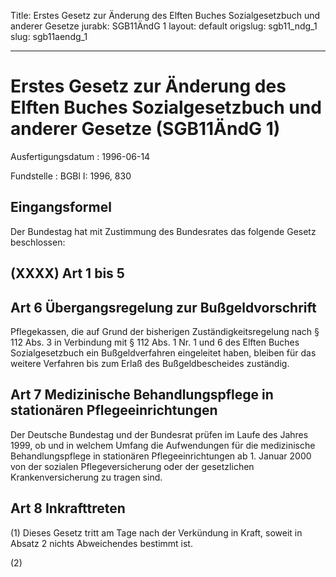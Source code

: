 Title: Erstes Gesetz zur Änderung des Elften Buches Sozialgesetzbuch und anderer Gesetze
jurabk: SGB11ÄndG 1
layout: default
origslug: sgb11_ndg_1
slug: sgb11aendg_1

---

# Erstes Gesetz zur Änderung des Elften Buches Sozialgesetzbuch und anderer Gesetze (SGB11ÄndG 1)

Ausfertigungsdatum
:   1996-06-14

Fundstelle
:   BGBl I: 1996, 830



## Eingangsformel

Der Bundestag hat mit Zustimmung des Bundesrates das folgende Gesetz
beschlossen:


## (XXXX) Art 1 bis 5



## Art 6 Übergangsregelung zur Bußgeldvorschrift

Pflegekassen, die auf Grund der bisherigen Zuständigkeitsregelung nach
§ 112 Abs. 3 in Verbindung mit § 112 Abs. 1 Nr. 1 und 6 des Elften
Buches Sozialgesetzbuch ein Bußgeldverfahren eingeleitet haben,
bleiben für das weitere Verfahren bis zum Erlaß des Bußgeldbescheides
zuständig.


## Art 7 Medizinische Behandlungspflege in stationären Pflegeeinrichtungen

Der Deutsche Bundestag und der Bundesrat prüfen im Laufe des Jahres
1999, ob und in welchem Umfang die Aufwendungen für die medizinische
Behandlungspflege in stationären Pflegeeinrichtungen ab 1. Januar 2000
von der sozialen Pflegeversicherung oder der gesetzlichen
Krankenversicherung zu tragen sind.


## Art 8 Inkrafttreten

(1) Dieses Gesetz tritt am Tage nach der Verkündung in Kraft, soweit
in Absatz 2 nichts Abweichendes bestimmt ist.

(2)

